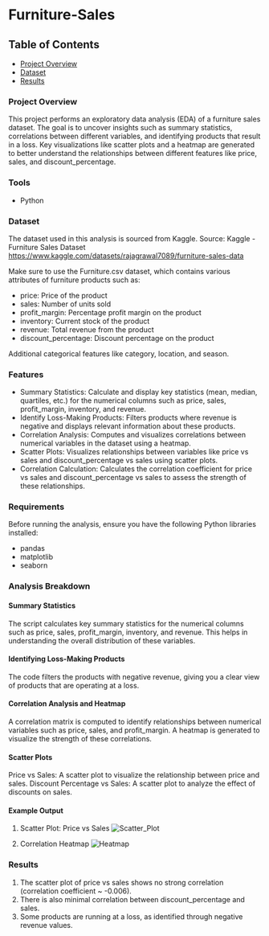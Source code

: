 # Furniture-Sales

## Table of Contents

- [Project Overview](#project-overview)
- [Dataset](#dataset)
- [Results](#results)

### Project Overview
This project performs an exploratory data analysis (EDA) of a furniture sales dataset. The goal is to uncover insights such as summary statistics, correlations between different variables, and identifying products that result in a loss. Key visualizations like scatter plots and a heatmap are generated to better understand the relationships between different features like price, sales, and discount_percentage.

### Tools
- Python

### Dataset

The dataset used in this analysis is sourced from Kaggle.
Source: Kaggle - Furniture Sales Dataset https://www.kaggle.com/datasets/rajagrawal7089/furniture-sales-data

Make sure to use the Furniture.csv dataset, which contains various attributes of furniture products such as:
- price: Price of the product
- sales: Number of units sold
- profit_margin: Percentage profit margin on the product
- inventory: Current stock of the product
- revenue: Total revenue from the product
- discount_percentage: Discount percentage on the product

Additional categorical features like category, location, and season.
### Features
- Summary Statistics: Calculate and display key statistics (mean, median, quartiles, etc.) for the numerical columns such as price, sales, profit_margin, inventory, and revenue.
- Identify Loss-Making Products: Filters products where revenue is negative and displays relevant information about these products.
- Correlation Analysis: Computes and visualizes correlations between numerical variables in the dataset using a heatmap.
- Scatter Plots: Visualizes relationships between variables like price vs sales and discount_percentage vs sales using scatter plots.
- Correlation Calculation: Calculates the correlation coefficient for price vs sales and discount_percentage vs sales to assess the strength of these relationships.

### Requirements
Before running the analysis, ensure you have the following Python libraries installed:
- pandas
- matplotlib
- seaborn
### Analysis Breakdown
#### Summary Statistics
The script calculates key summary statistics for the numerical columns such as price, sales, profit_margin, inventory, and revenue. This helps in understanding the overall distribution of these variables.

#### Identifying Loss-Making Products
The code filters the products with negative revenue, giving you a clear view of products that are operating at a loss.

#### Correlation Analysis and Heatmap
A correlation matrix is computed to identify relationships between numerical variables such as price, sales, and profit_margin. A heatmap is generated to visualize the strength of these correlations.

#### Scatter Plots
Price vs Sales: A scatter plot to visualize the relationship between price and sales.
Discount Percentage vs Sales: A scatter plot to analyze the effect of discounts on sales.

#### Example Output
1. Scatter Plot: Price vs Sales
![Scatter_Plot](https://github.com/user-attachments/assets/79d11238-4ae2-44ef-a7dc-6e47ab55d579)

2. Correlation Heatmap
![Heatmap](https://github.com/user-attachments/assets/42d5e6cd-d5af-4fcb-ac80-b5c1cdbeb4e5)

### Results
1. The scatter plot of price vs sales shows no strong correlation (correlation coefficient ~ -0.006).
2. There is also minimal correlation between discount_percentage and sales.
3. Some products are running at a loss, as identified through negative revenue values.


